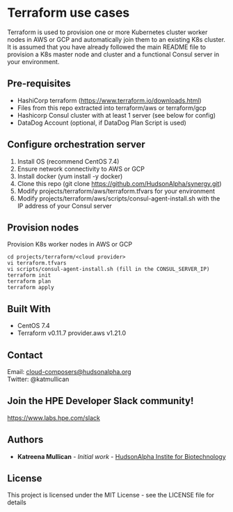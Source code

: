# Terraform use cases  
  
Terraform is used to provision one or more Kubernetes cluster worker nodes in AWS or GCP and automatically join them to an existing K8s cluster.  It is assumed that you have already followed the main README file to provision a K8s master node and cluster and a functional Consul server in your environment.  
  
## Pre-requisites
  
* HashiCorp terraform (https://www.terraform.io/downloads.html)  
* Files from this repo extracted into terraform/aws or terraform/gcp
* Hashicorp Consul cluster with at least 1 server (see below for config)  
* DataDog Account (optional, if DataDog Plan Script is used)  
  
## Configure orchestration server  
  
1. Install OS (recommend CentOS 7.4)   
2. Ensure network connectivity to AWS or GCP   
3. Install docker (yum install -y docker)  
4. Clone this repo (git clone https://github.com/HudsonAlpha/synergy.git)  
5. Modify projects/terraform/aws/terraform.tfvars for your environment   
6. Modify projects/terraform/aws/scripts/consul-agent-install.sh with the IP address of your Consul server   
  
## Provision nodes  

Provision K8s worker nodes in AWS or GCP  
```
cd projects/terraform/<cloud provider>
vi terraform.tfvars
vi scripts/consul-agent-install.sh (fill in the CONSUL_SERVER_IP)
terraform init
terraform plan
terraform apply
```

## Built With
* CentOS 7.4
* Terraform v0.11.7 provider.aws v1.21.0
  
## Contact  
Email: cloud-composers@hudsonalpha.org  
Twitter: @katmullican
  
## Join the HPE Developer Slack community!  
https://www.labs.hpe.com/slack

## Authors
* **Katreena Mullican** - *Initial work* - [HudsonAlpha Instite for Biotechnology](http://www.hudsonalpha.org)

## License
This project is licensed under the MIT License - see the LICENSE file for details
